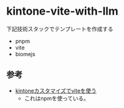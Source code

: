 # kintone-vite-with-llm

下記技術スタックでテンプレートを作成する

* pnpm
* vite
* biomejs

## 参考

* [kintoneカスタマイズでviteを使う](./resource/kintone-customize-using-vite.md)
   * これはnpmを使っている。
